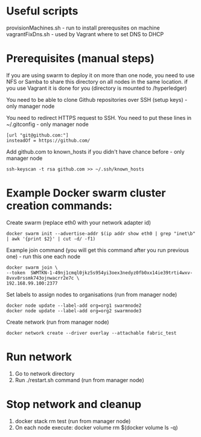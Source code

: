 # Useful scripts

provisionMachines.sh - run to install prerequsites on machine
vagrantFixDns.sh - used by Vagrant where to set DNS to DHCP

# Prerequisites (manual steps)

If you are using swarm to deploy it on more than one node, you need to use NFS or Samba to share this directory on all nodes in the same location. if you use Vagrant it is done for you (directory is mounted to /hyperledger)

You need to be able to clone Github repositories over SSH (setup keys) - only manager node

You need to redirect HTTPS request to SSH. You need to put these lines in ~/.gitconfig - only manager node

    [url "git@github.com:"]
    insteadOf = https://github.com/

Add github.com to known_hosts if you didn't have chance before - only manager node

    ssh-keyscan -t rsa github.com >> ~/.ssh/known_hosts

# Example Docker swarm cluster creation commands:

Create swarm (replace eth0 with your network adapter id)

    docker swarm init --advertise-addr $(ip addr show eth0 | grep "inet\b" | awk '{print $2}' | cut -d/ -f1)

Example join command (you will get this command after you run previous one) - run this one each node

    docker swarm join \
    --token  SWMTKN-1-49nj1cmql0jkz5s954yi3oex3nedyz0fb0xx14ie39trti4wxv-8vxv8rssmk743ojnwacrr2e7c \
    192.168.99.100:2377

Set labels to assign nodes to organisations (run from manager node)

    docker node update --label-add org=org1 swarmnode2
    docker node update --label-add org=org2 swarmnode3

Create network (run from manager node)

    docker network create --driver overlay --attachable fabric_test

# Run network

1. Go to network directory
2. Run ./restart.sh command (run from manager node)

# Stop network and cleanup

1. docker stack rm test (run from manager node)
2. On each node execute: docker volume rm $(docker volume ls -q)